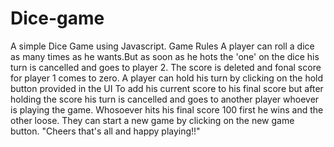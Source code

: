 # Dice-game
A simple Dice Game using Javascript. 
Game Rules 
A player can roll a dice as many times as he wants.But as soon as he hots the 'one' on the dice his turn is cancelled and goes to player 2.
The score is deleted and fonal score for player 1 comes to zero.
A player can hold his turn by clicking on the hold button provided in the UI To add his current score to his final score but after holding the score 
his turn is cancelled and goes to another player whoever is playing the game.
Whosoever hits his final score 100 first he wins and the other loose.
They can start a new game by clicking on the new game button.
"Cheers that's all and happy playing!!"
